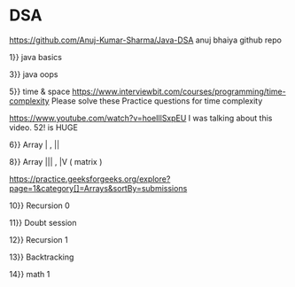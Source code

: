 # DSA

https://github.com/Anuj-Kumar-Sharma/Java-DSA   anuj bhaiya github repo

1}} java basics

3}} java oops 

5}} time & space 
https://www.interviewbit.com/courses/programming/time-complexity  Please solve these Practice questions for time complexity

https://www.youtube.com/watch?v=hoeIllSxpEU     I was talking about this video. 52! is HUGE

6}} Array | ,  ||  

8}} Array ||| , |V ( matrix )

https://practice.geeksforgeeks.org/explore?page=1&category[]=Arrays&sortBy=submissions

10}} Recursion 0

11}} Doubt session

12}} Recursion 1

13}} Backtracking

14}} math 1
